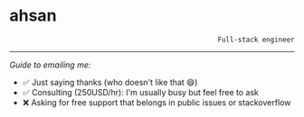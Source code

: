 <h1>ahsan</h1>
<p align="right">
 <code align="right">Full-stack engineer</code>
</p>
<hr>

_Guide to emailing me:_

- ✅ Just saying thanks (who doesn't like that 😄)
- ✅ Consulting (250USD/hr): I'm usually busy but feel free to ask
- ❌ Asking for free support that belongs in public issues or stackoverflow

